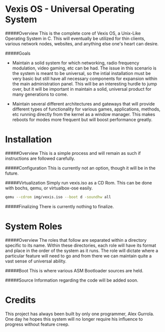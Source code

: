 Vexis OS - Universal Operating System
=====
#####Overview
This is the complete core of Vexis OS, a Unix-Like Operating System in C.  This will eventually be utilized for thin clients, various network nodes, websites, and anything else one's heart can desire.

#####Goals
* Maintain a solid system for which networking, radio frequency modulation, video gaming, etc can be had.  The issue in this scenario is the system is meant to be universal, so the intial installation must be very basic but still have all necessary components for expansion within the main administration panel.  This will be an interesting hurdle to jump over, but it will be important in maintain a solid, universal product for many generations to come.

* Maintain several different architectures and gateways that will provide different types of functionality for various games, applications, methods, etc running directly from the kernel as a window manager.  This makes reboots for modes more frequent but will boost performance greatly.

Installation
=====
#####Overview
This is a simple process and will remain as such if instructions are followed carefully.

#####Configuration
This is currently not an option, though it will be in the future.

#####Virtualization
Simply run vexis.iso as a CD Rom.  This can be done with bochs, qemu, or virtualbox-ose easily.

```sh
qemu --cdrom img/vexis.iso --boot d -soundhw all
```

#####Finalizing
There is currently nothing to finalize.

System Roles
=====
#####Overview
The roles that follow are separated within a directory specific to its name.  Within these directories, each role will have its format and place in the order of the system as it runs.  The role will dictate where a particular feature will need to go and from there we can maintain quite a vast sense of universal ability.

#####Boot
This is where various ASM Bootloader sources are held.

#####Source
Information regarding the code will be added soon.

Credits
=====
This project has always been built by only one programmer, Alex Gurrola.  One day he hopes this system will no longer require his influence to progress without feature creep.
